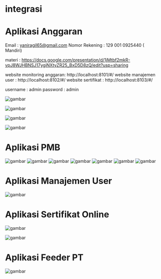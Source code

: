 # integrasi

# Aplikasi Anggaran

Email : yaniragil65@gmail.com
Nomor Rekening : 129 001 0925440 ( Mandiri) 

materi : https://docs.google.com/presentation/d/1jMtbf2mkR-vpJ8WJHBNSJ17ygiNXtyZR25_BxD5D8zQ/edit?usp=sharing

website monitoring anggaran: http://localhost:8101/#/
website manajemen user : http://localhost:8102/#/
website sertifikat : http://localhost:8103/#/

username : admin password : admin

![gambar](https://github.com/risbar1/integrasi/assets/83967960/1379a9d2-c8d9-44be-8587-eaf98fffe8b2)


![gambar](https://user-images.githubusercontent.com/83967960/208285704-8dee0b4a-80b8-4f63-a6e6-f82264f044b2.png)


![gambar](https://user-images.githubusercontent.com/83967960/208285820-ca19bb54-9d6e-4148-a933-66e3c1e90e73.png)


![gambar](https://user-images.githubusercontent.com/83967960/208285743-3862bdbe-2241-487d-8f07-0397e6428cd0.png)

# Aplikasi PMB

![gambar](https://user-images.githubusercontent.com/83967960/209429735-a0add237-98af-4043-ae69-bd1aacd5cdf1.png)
![gambar](https://user-images.githubusercontent.com/83967960/209429754-31d0f119-bef5-4688-a93a-fd07c2cb2408.png)
![gambar](https://user-images.githubusercontent.com/83967960/209429761-a5a51d34-ffec-43be-97ec-6a3d61181dfd.png)
![gambar](https://user-images.githubusercontent.com/83967960/209429762-d9401c4a-6c58-4974-aa92-6415ccb34e6c.png)
![gambar](https://user-images.githubusercontent.com/83967960/209429763-d9dd50cf-a8d6-4a63-a123-9a25d781354d.png)
![gambar](https://user-images.githubusercontent.com/83967960/209429765-c7de6932-3e0b-4959-86c1-6b28b142ec32.png)
![gambar](https://user-images.githubusercontent.com/83967960/209429766-6f1199f4-c364-4d25-bb17-41f50d0e3a5a.png)

# Aplikasi Manajemen User

![gambar](https://user-images.githubusercontent.com/83967960/210304289-6ead5fc7-7d61-4215-ae73-df04570497c6.png)

# Aplikasi Sertifikat Online

![gambar](https://github.com/risbar1/integrasi/assets/83967960/9d5f9142-5ed2-45b4-a8f8-7d0871cc69a8)

![gambar](https://github.com/risbar1/integrasi/assets/83967960/b9cf683d-984b-4244-be5f-b977a152badd)

# Aplikasi Feeder PT
![gambar](https://github.com/risbar1/integrasi/assets/83967960/16719527-d608-45b1-ad21-b32f3b58ef02)



